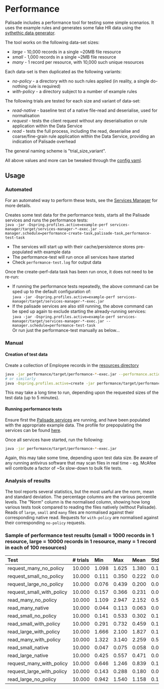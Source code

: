 <!---
Copyright 2018-2021 Crown Copyright

Licensed under the Apache License, Version 2.0 (the "License");
you may not use this file except in compliance with the License.
You may obtain a copy of the License at

  http://www.apache.org/licenses/LICENSE-2.0

Unless required by applicable law or agreed to in writing, software
distributed under the License is distributed on an "AS IS" BASIS,
WITHOUT WARRANTIES OR CONDITIONS OF ANY KIND, either express or implied.
See the License for the specific language governing permissions and
limitations under the License.
--->

# Performance

Palisade includes a performance tool for testing some simple scenarios.
It uses the example rules and generates some fake HR data using the [sythethic data generator](https://github.com/gchq/synthetic-data-generator).

The tool works on the following data-set sizes:

* *large* - 10,000 records in a single ~20MB file resource
* *small* - 1,000 records in a single ~2MB file resource
* *many* - 1 record per resource, with 10,000 such unique resources

Each data-set is then duplicated as the following variants:

* *no-policy* - a directory with no such rules applied (in reality, a single do-nothing rule is required)
* *with-policy* - a directory subject to a number of example rules

The following trials are tested for each size and variant of data-set:

* *read-native* - baseline test of a native file-read and deserialise, used for normalisation
* *request* - tests the client request without any deserialisation or rule application within the Data Service
* *read* - tests the full process, including the read, deserialise and coarse/fine-grain rule application within the Data Service, providing an indication of Palisade overhead

The general naming scheme is "trial_size_variant".

All above values and more can be tweaked through the [config yaml](src/main/resources/application.yaml).

## Usage

### Automated

For an automated way to perform these tests, see the [Services Manager](https://github.com/gchq/Palisade-services/blob/develop/services-manager/README.md) for more details.

Creates some test data for the performance tests, starts all the Palisade services and runs the performance tests:  
`java -jar -Dspring.profiles.active=example-perf services-manager/target/services-manager-*-exec.jar --manager.schedule=performance-create-task,palisade-task,performance-test-task`

* The services will start up with their cache/persistence stores pre-populated with example data
* The performance-test will run once all services have started
* Check `performance-test.log` for output data

Once the create-perf-data task has been run once, it does not need to be re-run:

* If running the performance tests repeatedly, the above command can be sped up to the default configuration of:  
  `java -jar -Dspring.profiles.active=example-perf services-manager/target/services-manager-*-exec.jar`
* If the palisade services are also still running, the above command can be sped up again to exclude starting the already-running services:  
  `java -jar -Dspring.profiles.active=example-perf services-manager/target/services-manager-*-exec.jar --manager.schedule=performance-test-task`  
  Or run just the performance-test manually as below...

### Manual

#### Creation of test data

Create a collection of Employee records in the [resources directory](/resources/data)

```bash
java -jar performance/target/performance-*-exec.jar --performance.action=create
# or similarly
java -Dspring.profiles.active=create -jar performance/target/performance-*-exec.jar
```

This may take a long time to run, depending upon the requested sizes of the test data (up to 5 minutes).

#### Running performance tests

Ensure first the [Palisade services](https://github.com/gchq/Palisade-services/) are running, and have been populated with the appropriate example data. The profile for prepopulating the services can be
found [here](../example-library/src/main/resources/application-example-perf.yaml).

Once all services have started, run the following:

```bash
java -jar performance/target/performance-*-exec.jar
```

Again, this may take some time, depending upon test data size. Be aware of any running antivirus software that may scan files in real time - eg. McAfee will contribute a factor of ~5x slow-down to bulk file tests.

### Analysis of results

The tool reports several statistics, but the most useful are the norm, mean and standard deviation. The percentage columns are the various percentile levels. The "Norm" column is the normalised column, showing how long various tests took compared to
reading the files natively (without Palisade). Reads of `large`, `small` and `many` files are normalised against their corresponding native read. Requests for `with-policy` are normalised against their corresponding `no-policy` requests.

### Sample of performance test results (small = 1000 records in 1 resource, large = 10000 records in 1 resource, many = 1 record in each of 100 resources)

| Test                            |  # trials |        Min |        Max |       Mean |   Std.dev. |        25% |        50% |        75% |        99% |
|:--------------------------------|:----------|:-----------|:-----------|:-----------|:-----------|:-----------|:-----------|:-----------|:-----------|
| request_many_no_policy          |    10.000 |      1.098 |      1.625 |      1.380 |      0.177 |      1.251 |      1.379 |      1.539 |      1.620 |
| request_small_no_policy         |    10.000 |      0.111 |      0.350 |      0.222 |      0.078 |      0.158 |      0.210 |      0.262 |      0.350 |
| request_large_no_policy         |    10.000 |      0.076 |      0.439 |      0.200 |      0.097 |      0.144 |      0.164 |      0.233 |      0.425 |
| request_small_with_policy       |    10.000 |      0.157 |      0.366 |      0.231 |      0.066 |      0.186 |      0.201 |      0.274 |      0.362 |
| read_many_no_policy             |    10.000 |      1.109 |      2.947 |      2.152 |      0.544 |      1.898 |      2.194 |      2.577 |      2.931 |
| read_many_native                |    10.000 |      0.044 |      0.113 |      0.063 |      0.018 |      0.056 |      0.059 |      0.064 |      0.110 |
| read_small_no_policy            |    10.000 |      0.141 |      0.533 |      0.302 |      0.139 |      0.177 |      0.262 |      0.438 |      0.528 |
| read_small_with_policy          |    10.000 |      0.291 |      0.732 |      0.459 |      0.131 |      0.351 |      0.468 |      0.542 |      0.716 |
| read_large_with_policy          |    10.000 |      1.666 |      2.100 |      1.827 |      0.125 |      1.715 |      1.843 |      1.878 |      2.082 |
| read_many_with_policy           |    10.000 |      1.322 |      3.140 |      2.259 |      0.597 |      1.785 |      2.306 |      2.632 |      3.133 |
| read_small_native               |    10.000 |      0.047 |      0.075 |      0.058 |      0.007 |      0.055 |      0.058 |      0.060 |      0.074 |
| read_large_native               |    10.000 |      0.425 |      0.557 |      0.471 |      0.033 |      0.455 |      0.462 |      0.477 |      0.551 |
| request_many_with_policy        |    10.000 |      0.646 |      1.246 |      0.839 |      0.198 |      0.710 |      0.743 |      0.860 |      1.240 |
| request_large_with_policy       |    10.000 |      0.143 |      0.288 |      0.180 |      0.040 |      0.153 |      0.167 |      0.187 |      0.280 |
| read_large_no_policy            |    10.000 |      0.942 |      1.540 |      1.158 |      0.197 |      1.024 |      1.064 |      1.261 |      1.532 |
